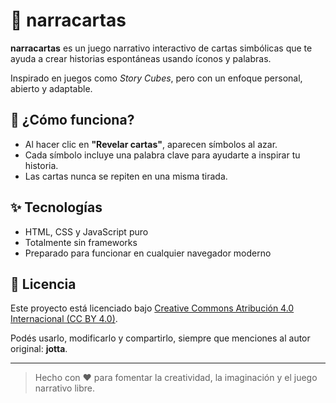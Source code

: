 # 🎴 narracartas

**narracartas** es un juego narrativo interactivo de cartas simbólicas que te ayuda a crear historias espontáneas usando íconos y palabras.

Inspirado en juegos como *Story Cubes*, pero con un enfoque personal, abierto y adaptable.

## 🚀 ¿Cómo funciona?

- Al hacer clic en **"Revelar cartas"**, aparecen símbolos al azar.
- Cada símbolo incluye una palabra clave para ayudarte a inspirar tu historia.
- Las cartas nunca se repiten en una misma tirada.

## ✨ Tecnologías

- HTML, CSS y JavaScript puro
- Totalmente sin frameworks
- Preparado para funcionar en cualquier navegador moderno

## 📜 Licencia

Este proyecto está licenciado bajo [Creative Commons Atribución 4.0 Internacional (CC BY 4.0)](https://creativecommons.org/licenses/by/4.0/).

Podés usarlo, modificarlo y compartirlo, siempre que menciones al autor original: **jotta**.

---

> Hecho con ❤️ para fomentar la creatividad, la imaginación y el juego narrativo libre.
